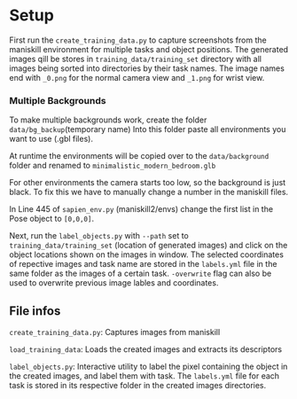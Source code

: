 # Setup

First run the `create_training_data.py` to capture screenshots from the maniskill environment for multiple tasks and object positions. The generated images qill be stores in `training_data/training_set` directory with all images being sorted into directories by their task names. The image names end with `_0.png` for the normal camera view and `_1.png` for wrist view.

### Multiple Backgrounds

To make multiple backgrounds work, create the folder ```data/bg_backup```(temporary name)
Into this folder paste all environments you want to use (.gbl files). 

At runtime the environments will be copied over to the ```data/background``` folder and renamed to ```minimalistic_modern_bedroom.glb```

For other environments the camera starts too low, so the background is just black. To fix this we have 
to manually change a number in the maniskill files.

In Line 445 of ```sapien_env.py``` (maniskill2/envs) change the first list in the Pose object to ```[0,0,0]```.


Next, run the `label_objects.py` with `--path` set to `training_data/training_set` (location of generated images) and click on the object locations shown on the images in window. The selected coordinates of repective images and task name are stored in the `labels.yml` file in the same folder as the images of a certain task. `-overwrite` flag can also be used to overwrite previous image lables and coordinates.


## File infos

`create_training_data.py`: Captures images from maniskill

`load_training_data`: Loads the created images and extracts its descriptors

`label_objects.py`: Interactive utility to label the pixel containing the object in the created images, and label them with task. The `labels.yml` file for each task is stored in its respective folder in the created images directories.